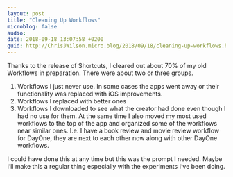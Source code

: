```yaml
---
layout: post
title: "Cleaning Up Workflows"
microblog: false
audio: 
date: 2018-09-18 13:07:58 +0200
guid: http://ChrisJWilson.micro.blog/2018/09/18/cleaning-up-workflows.html
---
```

Thanks to the release of Shortcuts, I cleared out about 70% of my old Workflows in preparation. There were about two or three groups. 
1. Workflows I just never use. In some cases the apps went away or their functionality was replaced with iOS improvements. 
2. Workflows I replaced with better ones
3. Workflows I downloaded to see what the creator had done even though I had no use for them. 
At the same time I also moved my most used workflows to the top of the app and organized some of the workflows near similar ones. I.e. I have a book review and movie review workflow for DayOne, they are next to each other now along with other DayOne workflows. 

I could have done this at any time but this was the prompt I needed. Maybe I’ll make this a regular thing especially with the experiments I’ve been doing. 
